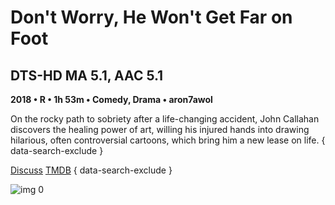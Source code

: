 # Don't Worry, He Won't Get Far on Foot

## DTS-HD MA 5.1, AAC 5.1

**2018 • R • 1h 53m • Comedy, Drama • aron7awol**

On the rocky path to sobriety after a life-changing accident, John Callahan discovers the healing power of art, willing his injured hands into drawing hilarious, often controversial cartoons, which bring him a new lease on life.
{ data-search-exclude }

[Discuss](https://www.avsforum.com/threads/bass-eq-for-filtered-movies.2995212/post-56926926)  [TMDB](443009)
{ data-search-exclude }

![img 0](https://i.imgur.com/xUl37IN.jpg)

